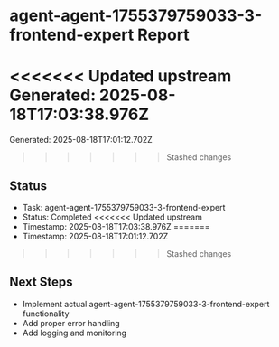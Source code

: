 # agent-agent-1755379759033-3-frontend-expert Report

<<<<<<< Updated upstream
Generated: 2025-08-18T17:03:38.976Z
=======
Generated: 2025-08-18T17:01:12.702Z
>>>>>>> Stashed changes

## Status
- Task: agent-agent-1755379759033-3-frontend-expert
- Status: Completed
<<<<<<< Updated upstream
- Timestamp: 2025-08-18T17:03:38.976Z
=======
- Timestamp: 2025-08-18T17:01:12.702Z
>>>>>>> Stashed changes

## Next Steps
- Implement actual agent-agent-1755379759033-3-frontend-expert functionality
- Add proper error handling
- Add logging and monitoring
